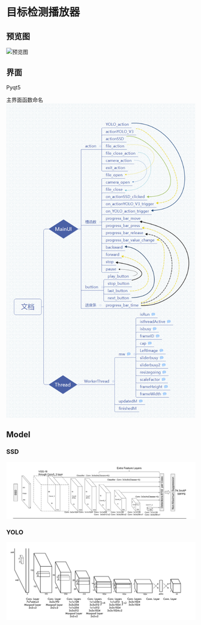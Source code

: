 # 目标检测播放器

## 预览图

![预览图](png/show.gif)

## 界面

Pyqt5

主界面函数命名
![界面函数](png/qt.png)

## Model

### SSD

![SSD模型](png/ssd.png)

### YOLO

![YOLO模型](png/yolo.png)